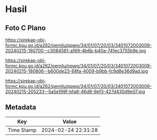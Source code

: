 # Hasil

## Foto C Plano

https://sirekap-obj-formc.kpu.go.id/a262/pemilu/ppwp/34/01/07/20/03/3401072003009-20240215-180700--c3084581-a169-4b6b-b40a-741ec3755b9e.jpg

https://sirekap-obj-formc.kpu.go.id/a262/pemilu/ppwp/34/01/07/20/03/3401072003009-20240215-180806--b600de23-68fa-4009-b9bb-fc9d8e36d9ad.jpg

https://sirekap-obj-formc.kpu.go.id/a262/pemilu/ppwp/34/01/07/20/03/3401072003009-20240215-205233--5a5e199f-bfa8-46d8-9ef3-427d430d9e07.jpg


## Metadata

| Key        | Value               |
| ---------- | ------------------- |
| Time Stamp | 2024-02-24 22:31:28 |



